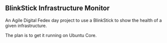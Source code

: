 BlinkStick Infrastructure Monitor
---------------------------------

An Agile Digital Fedex day project to use a BlinkStick to show the health of a given infrastructure.

The plan is to get it running on Ubuntu Core.

